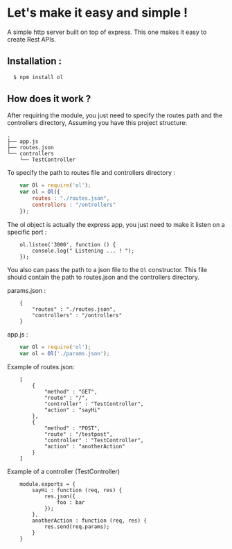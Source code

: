 Let's make it easy and simple !
===============================

A simple http server built on top of express. This one makes it easy to create Rest APIs.

## Installation :

```bash
  $ npm install ol
```

## How does it work ?

After requiring the module, you just need to specify the routes path and the controllers directory, Assuming you have this project structure:

```
.
├── app.js
├── routes.json
└── controllers
    └── TestController
```

To specify the path to routes file and controllers directory :

``` javascript
    var Ol = require('ol');
    var ol = Ol({
        routes : "./routes.json",
        controllers : "/ontrollers"
    });
```

The ol object is actually the express app, you just need to make it listen on a specific port :

```
    ol.listen('3000', function () {
        console.log(" Listening ... ! ");
    });
```

You also can pass the path to a json file to the `Ol` constructor. This file should contain the path to routes.json and the controllers directory.

params.json :
```
    {
        "routes" : "./routes.json",
        "controllers" : "/ontrollers"
    }
```

app.js : 

``` javascript
    var Ol = require('ol');
    var ol = Ol('./params.json');
```

Example of routes.json:

```
    [
        {
            "method" : "GET",
            "route" : "/",
            "controller" : "TestController",
            "action" : "sayHi"
        },
        {
            "method" : "POST",
            "route" : "/testpost",
            "controller" : "TestController",
            "action" : "anotherAction"
        }
    ]
```

Example of a controller (TestController)

```
    module.exports = {
        sayHi : function (req, res) {
            res.json({
                foo : bar
            });
        },
        anotherAction : function (req, res) {
            res.send(req.params);
        }
    }
```
